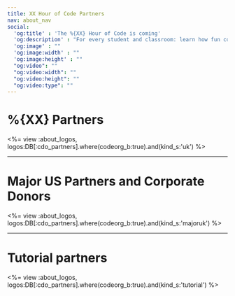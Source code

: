 ```yaml
---
title: XX Hour of Code Partners
nav: about_nav
social:
  'og:title' : 'The %{XX} Hour of Code is coming'
  'og:description' : "For every student and classroom: learn how fun coding is in just one hour March 3 - 9."
  'og:image' : ""
  'og:image:width' : ""
  'og:image:height' : ""
  "og:video": ""
  "og:video:width": ""
  "og:video:height": ""
  "og:video:type": ""
---
```

# %{XX} Partners

<%= view :about_logos, logos:DB[:cdo_partners].where(codeorg_b:true).and(kind_s:'uk') %>

---

# Major US Partners and Corporate Donors

<%= view :about_logos, logos:DB[:cdo_partners].where(codeorg_b:true).and(kind_s:'majoruk') %>

---

# Tutorial partners

<%= view :about_logos, logos:DB[:cdo_partners].where(codeorg_b:true).and(kind_s:'tutorial') %>
